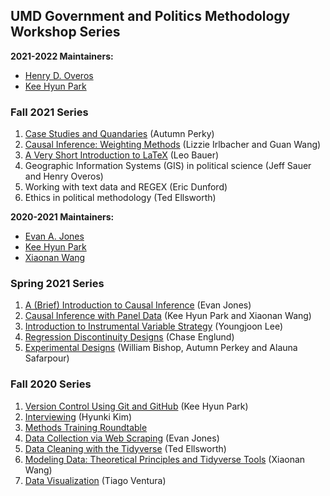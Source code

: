 ## UMD Government and Politics Methodology Workshop Series

__2021-2022 Maintainers:__
- [Henry D. Overos](https://github.com/overos93)
- [Kee Hyun Park](https://github.com/keehyunpark)

### Fall 2021 Series
1. [Case Studies and Quandaries](https://github.com/gsa-gvpt/gvpt-methods/tree/master/casestudies) (Autumn Perky)
2. [Causal Inference: Weighting Methods](https://github.com/gsa-gvpt/gvpt-methods/tree/master/weighting) (Lizzie Irlbacher and Guan Wang)
3. [A Very Short Introduction to LaTeX](https://github.com/gsa-gvpt/gvpt-methods/tree/master/introLaTeX) (Leo Bauer)
4. Geographic Information Systems (GIS) in political science (Jeff Sauer and Henry Overos)
5. Working with text data and REGEX (Eric Dunford)
6. Ethics in political methodology (Ted Ellsworth)

__2020-2021 Maintainers:__
- [Evan A. Jones](https://github.com/EandrewJones)
- [Kee Hyun Park](https://github.com/keehyunpark)
- [Xiaonan Wang](https://github.com/Xiaonan21)

### Spring 2021 Series

1. [A (Brief) Introduction to Causal Inference](https://github.com/gsa-gvpt/gvpt-methods/tree/master/CI_intro) (Evan Jones)
2. [Causal Inference with Panel Data](https://github.com/gsa-gvpt/gvpt-methods/tree/master/paneldata) (Kee Hyun Park and Xiaonan Wang)
3. [Introduction to Instrumental Variable Strategy](https://github.com/gsa-gvpt/gvpt-methods/tree/master/instrumentalvariables) (Youngjoon Lee)
4. [Regression Discontinuity Designs](https://github.com/gsa-gvpt/gvpt-methods/tree/master/regressiondiscontinuity) (Chase Englund)
5. [Experimental Designs](https://github.com/gsa-gvpt/gvpt-methods/tree/master/experiments) (William Bishop, Autumn Perkey and Alauna Safarpour)

### Fall 2020 Series

1. [Version Control Using Git and GitHub](https://github.com/EandrewJones/gvpt-methods/tree/master/versioncontrol) (Kee Hyun Park)
2. [Interviewing](https://github.com/gsa-gvpt/gvpt-methods/tree/master/interviews/) (Hyunki Kim)
3. [Methods Training Roundtable](https://github.com/gsa-gvpt/gvpt-methods/tree/master/roundtable/)
4. [Data Collection via Web Scraping](https://github.com/gsa-gvpt/gvpt-methods/tree/master/webscraping) (Evan Jones)
5. [Data Cleaning with the Tidyverse](https://github.com/gsa-gvpt/gvpt-methods/tree/master/datacleaning) (Ted Ellsworth)
6. [Modeling Data: Theoretical Principles and Tidyverse Tools](https://github.com/gsa-gvpt/gvpt-methods/tree/master/modeling) (Xiaonan Wang)
7. [Data Visualization](https://github.com/gsa-gvpt/gvpt-methods/tree/master/datavisualization) (Tiago Ventura)
